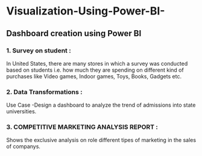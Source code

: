 # Visualization-Using-Power-BI-
## Dashboard creation using Power BI

### 1. Survey on student :      
In United States, there are many stores in which a survey was conducted based on students i.e. how much they are spending on different kind of purchases like Video games, Indoor games, Toys, Books, Gadgets etc.

### 2. Data Transformations :      
Use Case -Design a dashboard to analyze the trend of admissions into state universities. 

### 3. COMPETITIVE MARKETING ANALYSIS REPORT :    
Shows the exclusive analysis on role different tipes of marketing in the sales of companys.


